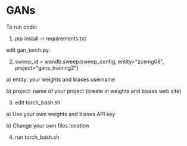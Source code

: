 # GANs

To run code:

1) pip install -r requirements.txt  

edit gan_torch.py: 

2) sweep_id = wandb.sweep(sweep_config, entity="zcemg08", project="gans_training2")

a) entity: your weights and biases username 

b) project: name of your project (create in weights and biases web site) 

3) edit torch_bash.sh

a) Use your own weights and biases API key

b) Change your own files location 

4) run torch_bash.sh 






